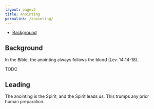 ```yaml
---
layout: pagev2
title: Anointing
permalink: /anointing/
---
```

- [Background](#background)

## Background

In the Bible, the anointing always follows the blood (Lev. 14:14-18). 

TODO

## Leading

The anointing is the Spirit, and the Spirit leads us. This trumps any prior human preparation.

